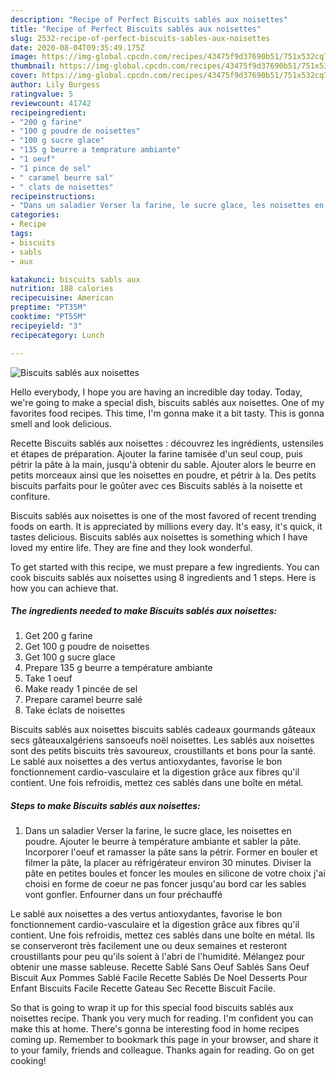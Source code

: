 ```yaml
---
description: "Recipe of Perfect Biscuits sablés aux noisettes"
title: "Recipe of Perfect Biscuits sablés aux noisettes"
slug: 2532-recipe-of-perfect-biscuits-sables-aux-noisettes
date: 2020-08-04T09:35:49.175Z
image: https://img-global.cpcdn.com/recipes/43475f9d37690b51/751x532cq70/biscuits-sables-aux-noisettes-photo-principale-de-la-recette.jpg
thumbnail: https://img-global.cpcdn.com/recipes/43475f9d37690b51/751x532cq70/biscuits-sables-aux-noisettes-photo-principale-de-la-recette.jpg
cover: https://img-global.cpcdn.com/recipes/43475f9d37690b51/751x532cq70/biscuits-sables-aux-noisettes-photo-principale-de-la-recette.jpg
author: Lily Burgess
ratingvalue: 5
reviewcount: 41742
recipeingredient:
- "200 g farine"
- "100 g poudre de noisettes"
- "100 g sucre glace"
- "135 g beurre a temprature ambiante"
- "1 oeuf"
- "1 pince de sel"
- " caramel beurre sal"
- " clats de noisettes"
recipeinstructions:
- "Dans un saladier Verser la farine, le sucre glace, les noisettes en poudre. Ajouter le beurre à température ambiante et sabler la pâte. Incorporer l&#39;oeuf et ramasser la pâte sans la pétrir. Former en bouler et filmer la pâte, la placer au réfrigérateur environ 30 minutes. Diviser la pâte en petites boules et foncer les moules en silicone de votre choix j&#39;ai choisi en forme de coeur ne pas foncer jusqu&#39;au bord car les sables vont gonfler. Enfourner dans un four préchauffé"
categories:
- Recipe
tags:
- biscuits
- sabls
- aux

katakunci: biscuits sabls aux 
nutrition: 188 calories
recipecuisine: American
preptime: "PT35M"
cooktime: "PT55M"
recipeyield: "3"
recipecategory: Lunch

---
```



![Biscuits sablés aux noisettes](https://img-global.cpcdn.com/recipes/43475f9d37690b51/751x532cq70/biscuits-sables-aux-noisettes-photo-principale-de-la-recette.jpg)

Hello everybody, I hope you are having an incredible day today. Today, we're going to make a special dish, biscuits sablés aux noisettes. One of my favorites food recipes. This time, I'm gonna make it a bit tasty. This is gonna smell and look delicious.

Recette Biscuits sablés aux noisettes : découvrez les ingrédients, ustensiles et étapes de préparation. Ajouter la farine tamisée d&#39;un seul coup, puis pétrir la pâte à la main, jusqu&#39;à obtenir du sable. Ajouter alors le beurre en petits morceaux ainsi que les noisettes en poudre, et pétrir à la. Des petits biscuits parfaits pour le goûter avec ces Biscuits sablés à la noisette et confiture.

Biscuits sablés aux noisettes is one of the most favored of recent trending foods on earth. It is appreciated by millions every day. It's easy, it's quick, it tastes delicious. Biscuits sablés aux noisettes is something which I have loved my entire life. They are fine and they look wonderful.


To get started with this recipe, we must prepare a few ingredients. You can cook biscuits sablés aux noisettes using 8 ingredients and 1 steps. Here is how you can achieve that.

<!--inarticleads1-->

##### The ingredients needed to make Biscuits sablés aux noisettes:

1. Get 200 g farine
1. Get 100 g poudre de noisettes
1. Get 100 g sucre glace
1. Prepare 135 g beurre a température ambiante
1. Take 1 oeuf
1. Make ready 1 pincée de sel
1. Prepare  caramel beurre salé
1. Take  éclats de noisettes


Biscuits sablés aux noisettes biscuits sablés cadeaux gourmands gâteaux secs gâteauxalgériens sansoeufs noël noisettes. Les sablés aux noisettes sont des petits biscuits très savoureux, croustillants et bons pour la santé. Le sablé aux noisettes a des vertus antioxydantes, favorise le bon fonctionnement cardio-vasculaire et la digestion grâce aux fibres qu&#39;il contient. Une fois refroidis, mettez ces sablés dans une boîte en métal. 

<!--inarticleads2-->

##### Steps to make Biscuits sablés aux noisettes:

1. Dans un saladier Verser la farine, le sucre glace, les noisettes en poudre. Ajouter le beurre à température ambiante et sabler la pâte. Incorporer l&#39;oeuf et ramasser la pâte sans la pétrir. Former en bouler et filmer la pâte, la placer au réfrigérateur environ 30 minutes. Diviser la pâte en petites boules et foncer les moules en silicone de votre choix j&#39;ai choisi en forme de coeur ne pas foncer jusqu&#39;au bord car les sables vont gonfler. Enfourner dans un four préchauffé


Le sablé aux noisettes a des vertus antioxydantes, favorise le bon fonctionnement cardio-vasculaire et la digestion grâce aux fibres qu&#39;il contient. Une fois refroidis, mettez ces sablés dans une boîte en métal. Ils se conserveront très facilement une ou deux semaines et resteront croustillants pour peu qu&#39;ils soient à l&#39;abri de l&#39;humidité. Mélangez pour obtenir une masse sableuse. Recette Sablé Sans Oeuf Sablés Sans Oeuf Biscuit Aux Pommes Sablé Facile Recette Sablés De Noel Desserts Pour Enfant Biscuits Facile Recette Gateau Sec Recette Biscuit Facile. 

So that is going to wrap it up for this special food biscuits sablés aux noisettes recipe. Thank you very much for reading. I'm confident you can make this at home. There's gonna be interesting food in home recipes coming up. Remember to bookmark this page in your browser, and share it to your family, friends and colleague. Thanks again for reading. Go on get cooking!
